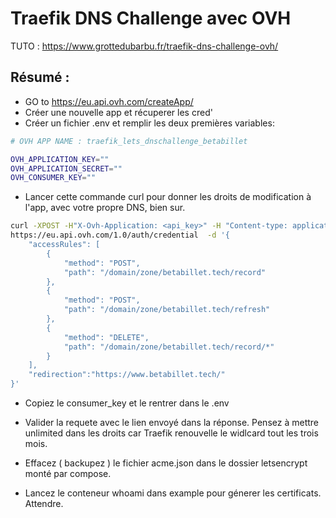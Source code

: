# Traefik DNS Challenge avec OVH

TUTO : https://www.grottedubarbu.fr/traefik-dns-challenge-ovh/

## Résumé :

- GO to https://eu.api.ovh.com/createApp/
- Créer une nouvelle app et récuperer les cred'
- Créer un fichier .env et remplir les deux premières variables:

```bash
# OVH APP NAME : traefik_lets_dnschallenge_betabillet

OVH_APPLICATION_KEY=""
OVH_APPLICATION_SECRET=""
OVH_CONSUMER_KEY=""
```

- Lancer cette commande curl pour donner les droits de modification à l'app, avec votre propre DNS, bien sur.

```bash
curl -XPOST -H"X-Ovh-Application: <api_key>" -H "Content-type: application/json" \
https://eu.api.ovh.com/1.0/auth/credential  -d '{
    "accessRules": [
        {
            "method": "POST",
            "path": "/domain/zone/betabillet.tech/record"
        },
        {
            "method": "POST",
            "path": "/domain/zone/betabillet.tech/refresh"
        },
        {
            "method": "DELETE",
            "path": "/domain/zone/betabillet.tech/record/*"
        }
    ],
    "redirection":"https://www.betabillet.tech/"
}'
```

- Copiez le consumer_key et le rentrer dans le .env
- Valider la requete avec le lien envoyé dans la réponse. Pensez à mettre unlimited dans les droits car Traefik renouvelle le widlcard tout les trois mois.
- Effacez ( backupez ) le fichier acme.json dans le dossier letsencrypt monté par compose.

- Lancez le conteneur whoami dans example pour génerer les certificats. Attendre.